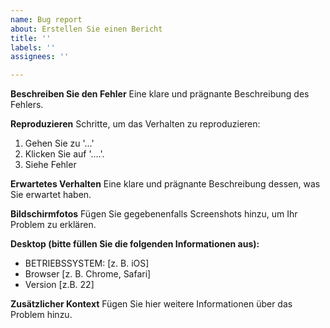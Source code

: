 ```yaml
---
name: Bug report
about: Erstellen Sie einen Bericht
title: ''
labels: ''
assignees: ''

---
```


**Beschreiben Sie den Fehler**
Eine klare und prägnante Beschreibung des Fehlers.

**Reproduzieren**
Schritte, um das Verhalten zu reproduzieren:
1. Gehen Sie zu '...'
2. Klicken Sie auf '....'.
3. Siehe Fehler

**Erwartetes Verhalten**
Eine klare und prägnante Beschreibung dessen, was Sie erwartet haben.

**Bildschirmfotos**
Fügen Sie gegebenenfalls Screenshots hinzu, um Ihr Problem zu erklären.

**Desktop (bitte füllen Sie die folgenden Informationen aus):**
 - BETRIEBSSYSTEM: [z. B. iOS]
 - Browser [z. B. Chrome, Safari]
 - Version [z.B. 22]

**Zusätzlicher Kontext**
Fügen Sie hier weitere Informationen über das Problem hinzu.
